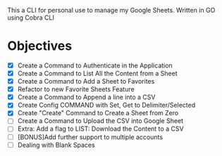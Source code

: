 This a CLI for personal use to manage my Google Sheets. Written in GO using Cobra CLI

# Objectives
- [X] Create a Command to Authenticate in the Application
- [X] Create a Command to List All the Content from a Sheet
- [X] Create a Command to Add a Sheet to Favorites
- [X] Refactor to new Favorite Sheets Feature
- [X] Create a Command to Append a line into a CSV
- [X] Create Config COMMAND with Set, Get to Delimiter/Selected
- [X] Create "Create" Command to Create a Sheet from Zero
- [ ] Create a Command to Upload the CSV into Google Sheet
- [ ] Extra: Add a flag to LIST: Download the Content to a CSV
- [ ] [BONUS]Add further support to multiple accounts
- [ ] Dealing with Blank Spaces
